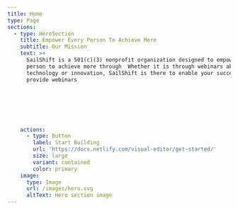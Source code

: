 ```yaml
---
title: Home
type: Page
sections:
  - type: HeroSection
    title: Empower Every Person To Achieve More
    subtitle: Our Mission
    text: >+
      SailShift is a 501(c)(3) nonprofit organization designed to empower every
      person to achieve more through  Whether it is through webinars about
      technology or innovation, SailShift is there to enable your success. We
      provide webinars







    actions:
      - type: Button
        label: Start Building
        url: 'https://docs.netlify.com/visual-editor/get-started/'
        size: large
        variant: contained
        color: primary
    image:
      type: Image
      url: /images/hero.svg
      altText: Hero section image
---
```


